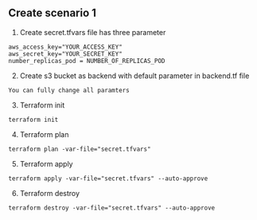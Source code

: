 ## Create scenario 1
1. Create secret.tfvars file has three parameter 
```
aws_access_key="YOUR_ACCESS_KEY"
aws_secret_key="YOUR_SECRET_KEY"
number_replicas_pod = NUMBER_OF_REPLICAS_POD
```

2. Create s3 bucket as backend with default parameter in backend.tf file
```
You can fully change all paramters 
```
3. Terraform init 
```
terraform init 
```

4. Terraform plan
```
terraform plan -var-file="secret.tfvars"
```

5. Terraform apply 
```
terraform apply -var-file="secret.tfvars" --auto-approve
```

6. Terraform destroy 
```
terraform destroy -var-file="secret.tfvars" --auto-approve
```